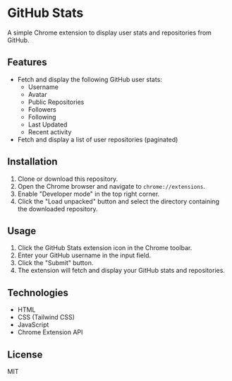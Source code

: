 # GitHub Stats

A simple Chrome extension to display user stats and repositories from GitHub.

## Features

- Fetch and display the following GitHub user stats:
  - Username
  - Avatar
  - Public Repositories
  - Followers
  - Following
  - Last Updated
  - Recent activity
- Fetch and display a list of user repositories (paginated)

## Installation

1. Clone or download this repository.
2. Open the Chrome browser and navigate to `chrome://extensions`.
3. Enable "Developer mode" in the top right corner.
4. Click the "Load unpacked" button and select the directory containing the downloaded repository.

## Usage

1. Click the GitHub Stats extension icon in the Chrome toolbar.
2. Enter your GitHub username in the input field.
3. Click the "Submit" button.
4. The extension will fetch and display your GitHub stats and repositories.

## Technologies

- HTML
- CSS (Tailwind CSS)
- JavaScript
- Chrome Extension API

## License

MIT
